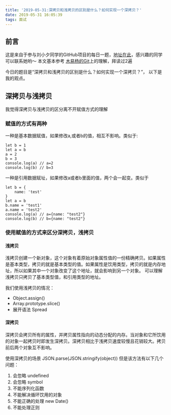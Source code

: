 ```yaml
---
title: '2019-05-31:深拷贝和浅拷贝的区别是什么？如何实现一个深拷贝？'
date: 2019-05-31 16:05:39
tags: 面试
---
```


## 前言 
这是来自于参与刘小夕同学的GitHub项目的每日一题，[地址在此](https://github.com/YvetteLau/Step-By-Step/issues/17)，感兴趣的同学可以联系她哟～
本文基本参考 [木易杨的Git](https://github.com/yygmind/blog/issues/25)上的理解，拜读过2遍

今日的题目是“深拷贝和浅拷贝的区别是什么？如何实现一个深拷贝？”， 以下是我的观点。

## 深拷贝与浅拷贝
我觉得深拷贝与浅拷贝的区分离不开赋值方式的理解
### 赋值的方式有两种
一种是基本数据赋值，如果修改a,或者b的值，相互不影响。类似于:

```
let b = 1
let a = b
a = 2
b = 3
console.log(a) // a=2
console.log(b) // b=3
```
一种是引用数据赋址，如果修改a或者b里面的值，两个会一起变。类似于

```
let b = {
    name: 'test'
}
let a = b
b.name = 'test1'
a.name = 'test2'
console.log(a) // a={name: "test2"}
console.log(b) // b={name: "test2"}
```

### 使用赋值的方式来区分深拷贝，浅拷贝
#### 浅拷贝
浅拷贝创建一个新对象，这个对象有着原始对象属性值的一份精确拷贝。如果属性是基本类型，拷贝的就是基本类型的值。如果属性是饮用类型，拷贝的就是内存地址，所以如果其中一个对象改变了这个地址，就会影响到另一个对象。
可以理解浅拷贝只拷贝了基本类型值，和引用类型的地址。

我们使用浅拷贝的情况：
* Object.assign()
* Array.prototype.slice()
* 展开语法 Spread

#### 深拷贝
深拷贝会拷贝所有的属性，并拷贝属性指向的动态分配的内存。当对象和它所饮用的对象一起拷贝时即发生深拷贝。深拷贝相比于浅拷贝速度较慢且花销较大。拷贝前后两个对象互不影响。

使用深拷贝的场景
JSON.parse(JSON.stringify(object))
但是该方法有以下几个问题：
1. 会忽略 undefined
2. 会忽略 symbol
3. 不能序列化函数
4. 不能解决循环饮用的对象
5. 不能正确的处理 new Date()
6. 不能处理正则



